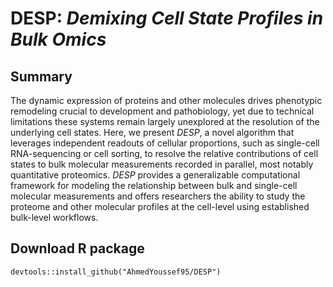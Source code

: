 # DESP: *Demixing Cell State Profiles in Bulk Omics*

## Summary

The dynamic expression of proteins and other molecules drives phenotypic remodeling crucial to development and pathobiology, yet due to technical limitations these systems remain largely unexplored at the resolution of the underlying cell states. Here, we present *DESP*, a novel algorithm that leverages independent readouts of cellular proportions, such as single-cell RNA-sequencing or cell sorting, to resolve the relative contributions of cell states to bulk molecular measurements recorded in parallel, most notably quantitative proteomics. *DESP* provides a generalizable computational framework for modeling the relationship between bulk and single-cell molecular measurements and offers researchers the ability to study the proteome and other molecular profiles at the cell-level using established bulk-level workflows.

## Download R package

```devtools::install_github("AhmedYoussef95/DESP")```

